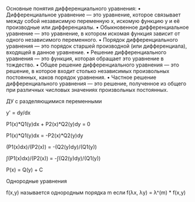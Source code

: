 Основные понятия дифференциального уравнения:
    • Дифференциальное уравнение — это уравнение, которое связывает между собой независимую переменную x, искомую функцию y и её производные или дифференциалы.
    • Обыкновенное дифференциальное уравнение — это уравнение, в котором искомая функция зависит от одного независимого переменного.
    • Порядок дифференциального уравнения — это порядок старшей производной (или дифференциала), входящей в данное уравнение.
    • Решение дифференциального уравнения — это функция, которая обращает это уравнение в тождество.
    • Общее решение дифференциального уравнения — это решение, в которое входит столько независимых произвольных постоянных, каков порядок уравнения.
    • Частное решение дифференциального уравнения — это решение, полученное из общего при различных числовых значениях произвольных постоянных.

ДУ с разделяющимися переменными

  y' = dy/dx

  P1(x)*Q1(y)dx + P2(x)*Q2(y)dy = 0

  P1(x)*Q1(y)dx = -P2(x)*Q2(y)dy

  (P1(x)dx)/(P2(x)) = -(Q2(y)dy)/(Q1(y))

  ∫(P1(x)dx)/(P2(x)) = -∫(Q2(y)dy)/(Q1(y))

  P(x) = Q(y) + C  

Однородные уравнения

f(x,y) называется однородным порядка m если f(λx, λy) = λ^(m) * f(x,y)
